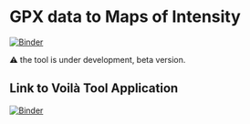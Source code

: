 # GPX data to Maps of Intensity
[![Binder](https://mybinder.org/badge_logo.svg)](https://mybinder.org/v2/gh/bsramo144/Thesis-Jupyter/HEAD)

:warning: the tool is under development, beta version. 

## Link to Voilà Tool Application
[![Binder](https://mybinder.org/badge_logo.svg)](https://mybinder.org/v2/gh/bsramo144/Thesis-Jupyter/HEAD?urlpath=%2Fvoila%2Frender%2Fgpx2intensity.ipynb)
